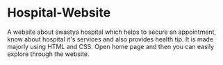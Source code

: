 # Hospital-Website
A website about swastya hospital which helps to secure an appointment, know about hospital it's services and also provides health tip. 
It is made majorly using HTML and CSS.
Open home page and then you can easily explore through the website.
